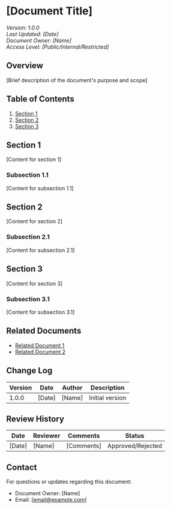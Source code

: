 # [Document Title]

*Version: 1.0.0*  
*Last Updated: [Date]*  
*Document Owner: [Name]*  
*Access Level: [Public/Internal/Restricted]*

## Overview

[Brief description of the document's purpose and scope]

## Table of Contents

1. [Section 1](#section-1)
2. [Section 2](#section-2)
3. [Section 3](#section-3)

## Section 1

[Content for section 1]

### Subsection 1.1

[Content for subsection 1.1]

## Section 2

[Content for section 2]

### Subsection 2.1

[Content for subsection 2.1]

## Section 3

[Content for section 3]

### Subsection 3.1

[Content for subsection 3.1]

## Related Documents

- [Related Document 1](link)
- [Related Document 2](link)

## Change Log

| Version | Date | Author | Description |
|---------|------|--------|-------------|
| 1.0.0 | [Date] | [Name] | Initial version |

## Review History

| Date | Reviewer | Comments | Status |
|------|----------|----------|--------|
| [Date] | [Name] | [Comments] | Approved/Rejected |

## Contact

For questions or updates regarding this document:
- Document Owner: [Name]
- Email: [email@example.com] 
